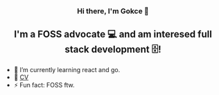 
<h3 align="center">
Hi there, I'm Gokce</a> 👋
</h3>

<h2 align="center">
I'm a FOSS advocate 💻 and am interesed full stack development 🗄️!
</h2> 

- 🔭 I’m currently learning react and go.
- 🌱 [CV]([https://g.co/gemini/share/f1a7de622cb1](https://alcck.github.io/CV/))
- ⚡ Fun fact: FOSS ftw.

